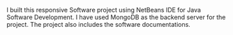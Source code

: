 I built this responsive Software project using NetBeans IDE for Java Software Development. I have used MongoDB as the backend server for the project. The project also includes the software documentations.
